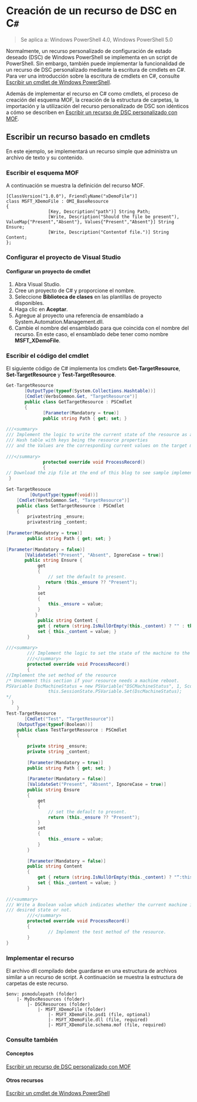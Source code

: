 # Creación de un recurso de DSC en C`#`

> Se aplica a: Windows PowerShell 4.0, Windows PowerShell 5.0

Normalmente, un recurso personalizado de configuración de estado deseado (DSC) de Windows PowerShell se implementa en un script de PowerShell. Sin embargo, también puede implementar la funcionalidad de un recurso de DSC personalizado mediante la escritura de cmdlets en C#. Para ver una introducción sobre la escritura de cmdlets en C#, consulte [Escribir un cmdlet de Windows PowerShell](https://technet.microsoft.com/en-us/library/dd878294.aspx).

Además de implementar el recurso en C# como cmdlets, el proceso de creación del esquema MOF, la creación de la estructura de carpetas, la importación y la utilización del recurso personalizado de DSC son idénticos a cómo se describen en [Escribir un recurso de DSC personalizado con MOF](authoringResourceMOF.md).

## Escribir un recurso basado en cmdlets
En este ejemplo, se implementará un recurso simple que administra un archivo de texto y su contenido.

### Escribir el esquema MOF

A continuación se muestra la definición del recurso MOF.

```
[ClassVersion("1.0.0"), FriendlyName("xDemoFile")]
class MSFT_XDemoFile : OMI_BaseResource
{
                [Key, Description("path")] String Path;
                [Write, Description("Should the file be present"), ValueMap{"Present","Absent"}, Values{"Present","Absent"}] String Ensure;
                [Write, Description("Contentof file.")] String Content;                   
};
```

### Configurar el proyecto de Visual Studio
#### Configurar un proyecto de cmdlet

1. Abra Visual Studio.
1. Cree un proyecto de C# y proporcione el nombre.
1. Seleccione **Biblioteca de clases** en las plantillas de proyecto disponibles.
1. Haga clic en **Aceptar**.
1. Agregue al proyecto una referencia de ensamblado a System.Automation.Management.dll.
1. Cambie el nombre del ensamblado para que coincida con el nombre del recurso. En este caso, el ensamblado debe tener como nombre **MSFT_XDemoFile**.

### Escribir el código del cmdlet

El siguiente código de C# implementa los cmdlets **Get-TargetResource**, **Set-TargetResource** y **Test-TargetResource**.

```C#
Get-TargetResource
       [OutputType(typeof(System.Collections.Hashtable))]
       [Cmdlet(VerbsCommon.Get, "TargetResource")]
       public class GetTargetResource : PSCmdlet
       {
              [Parameter(Mandatory = true)]
              public string Path { get; set; }
 
///<summary>
/// Implement the logic to write the current state of the resource as a 
/// Hash table with keys being the resource properties 
/// and the Values are the corresponding current values on the target machine.
 
///</summary>
              protected override void ProcessRecord()
              {
// Download the zip file at the end of this blog to see sample implementation.
 }
 
Set-TargetResouce
         [OutputType(typeof(void))]
    [Cmdlet(VerbsCommon.Set, "TargetResource")]
    public class SetTargetResource : PSCmdlet
    {
        privatestring _ensure;
        privatestring _content;
        
[Parameter(Mandatory = true)]
        public string Path { get; set; }
        
[Parameter(Mandatory = false)]      
       [ValidateSet("Present", "Absent", IgnoreCase = true)]
       public string Ensure {
            get
            {
                // set the default to present.
               return (this._ensure ?? "Present");
            }
            set
            {
                this._ensure = value;
            }
           } 
            public string Content {
            get { return (string.IsNullOrEmpty(this._content) ? "" : this._content); }
            set { this._content = value; }
        }
 
///<summary>
        /// Implement the logic to set the state of the machine to the desired state.
        ///</summary>
        protected override void ProcessRecord()
        {
//Implement the set method of the resource 
/* Uncomment this section if your resource needs a machine reboot.
PSVariable DscMachineStatus = new PSVariable("DSCMachineStatus", 1, ScopedItemOptions.AllScope);
                this.SessionState.PSVariable.Set(DscMachineStatus);
*/     
  }
    }
Test-TargetResource    
       [Cmdlet("Test", "TargetResource")]
    [OutputType(typeof(Boolean))]
    public class TestTargetResource : PSCmdlet
    {   
        
        private string _ensure;
        private string _content;
 
        [Parameter(Mandatory = true)]
        public string Path { get; set; }
 
        [Parameter(Mandatory = false)]
        [ValidateSet("Present", "Absent", IgnoreCase = true)]
        public string Ensure
        {
            get
            {
                // set the default to present.
                return (this._ensure ?? "Present");
            }
            set
            {
                this._ensure = value;
            }
        }
 
        [Parameter(Mandatory = false)]
        public string Content
        {
            get { return (string.IsNullOrEmpty(this._content) ? "“:this._content);}
            set { this._content = value; }
        }
 
///<summary>
/// Write a Boolean value which indicates whether the current machine is in    
/// desired state or not.
        ///</summary>
        protected override void ProcessRecord()
        {
                // Implement the test method of the resource.
        }
}
```

### Implementar el recurso

El archivo dll compilado debe guardarse en una estructura de archivos similar a un recurso de script. A continuación se muestra la estructura de carpetas de este recurso.

```
$env: psmodulepath (folder)
    |- MyDscResources (folder)
        |- DSCResources (folder)
            |- MSFT_XDemoFile (folder)
                |- MSFT_XDemoFile.psd1 (file, optional)
                |- MSFT_XDemoFile.dll (file, required)
                |- MSFT_XDemoFile.schema.mof (file, required)
```

### Consulte también
#### Conceptos
[Escribir un recurso de DSC personalizado con MOF](authoringResourceMOF.md)
#### Otros recursos
[Escribir un cmdlet de Windows PowerShell](https://msdn.microsoft.com/en-us/library/dd878294.aspx)<!--HONumber=Feb16_HO4-->
